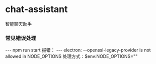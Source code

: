 # chat-assistant
智能聊天助手

### 常见错误处理
  --- npm run start 报错：
  --- electron: --openssl-legacy-provider is not allowed in NODE_OPTIONS
   处理方式：$env:NODE_OPTIONS=""

